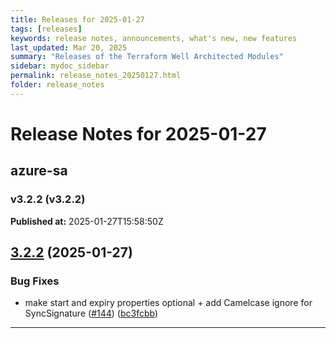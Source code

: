 ```yaml
---
title: Releases for 2025-01-27
tags: [releases]
keywords: release notes, announcements, what's new, new features
last_updated: Mar 20, 2025
summary: "Releases of the Terraform Well Architected Modules"
sidebar: mydoc_sidebar
permalink: release_notes_20250127.html
folder: release_notes
---
```


# Release Notes for 2025-01-27

## azure-sa
### v3.2.2 (v3.2.2)
**Published at:** 2025-01-27T15:58:50Z

## [3.2.2](https://github.com/CloudNationHQ/terraform-azure-sa/compare/v3.2.1...v3.2.2) (2025-01-27)


### Bug Fixes

* make start and expiry properties optional + add Camelcase ignore for SyncSignature ([#144](https://github.com/CloudNationHQ/terraform-azure-sa/issues/144)) ([bc3fcbb](https://github.com/CloudNationHQ/terraform-azure-sa/commit/bc3fcbb8831d14b549c94cbe8482728c12d6b6c6))

---

